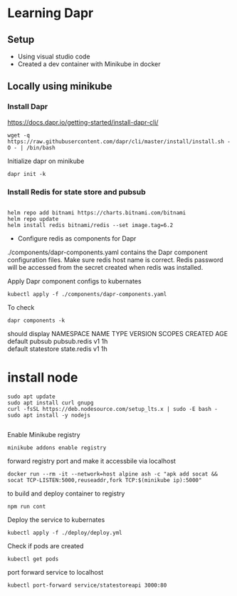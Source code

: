 # Learning Dapr 

## Setup

 - Using visual studio code
 - Created a dev container with Minikube in docker

## Locally using minikube 

### Install Dapr 

https://docs.dapr.io/getting-started/install-dapr-cli/

```
wget -q https://raw.githubusercontent.com/dapr/cli/master/install/install.sh -O - | /bin/bash
```

Initialize dapr on minikube
```
dapr init -k
```

### Install Redis for state store and pubsub

```

helm repo add bitnami https://charts.bitnami.com/bitnami
helm repo update
helm install redis bitnami/redis --set image.tag=6.2

```

- Configure redis as components for Dapr

./components/dapr-components.yaml contains the Dapr component configuration files. Make sure redis host name is correct. Redis password will be accessed from the secret created when redis was installed. 

Apply Dapr component configs to kubernates
```
kubectl apply -f ./components/dapr-components.yaml 
```

To check

```
dapr components -k
```

should display 
  NAMESPACE  NAME        TYPE          VERSION  SCOPES  CREATED              AGE  
  default    pubsub      pubsub.redis  v1                                    1h   
  default    statestore  state.redis   v1                                    1h 



# install node 
```
sudo apt update
sudo apt install curl gnupg
curl -fsSL https://deb.nodesource.com/setup_lts.x | sudo -E bash -
sudo apt install -y nodejs


````

Enable Minikube registry 

```
minikube addons enable registry
```

forward registry port and make it accessbile via localhost
```
docker run --rm -it --network=host alpine ash -c "apk add socat && socat TCP-LISTEN:5000,reuseaddr,fork TCP:$(minikube ip):5000"

```


to build and deploy container to registry

```
npm run cont
```

Deploy the service to kubernates

```
kubectl apply -f ./deploy/deploy.yml
```

Check if pods are created

```
kubectl get pods
```

port forward service to localhost

```
kubectl port-forward service/statestoreapi 3000:80
```
